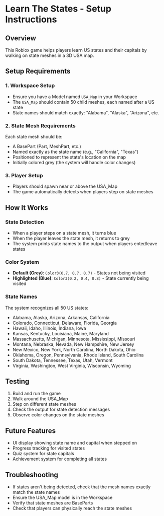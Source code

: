 # Learn The States - Setup Instructions

## Overview
This Roblox game helps players learn US states and their capitals by walking on state meshes in a 3D USA map.

## Setup Requirements

### 1. Workspace Setup
- Ensure you have a Model named `USA_Map` in your Workspace
- The `USA_Map` should contain 50 child meshes, each named after a US state
- State names should match exactly: "Alabama", "Alaska", "Arizona", etc.

### 2. State Mesh Requirements
Each state mesh should be:
- A BasePart (Part, MeshPart, etc.)
- Named exactly as the state name (e.g., "California", "Texas")
- Positioned to represent the state's location on the map
- Initially colored grey (the system will handle color changes)

### 3. Player Setup
- Players should spawn near or above the USA_Map
- The game automatically detects when players step on state meshes

## How It Works

### State Detection
- When a player steps on a state mesh, it turns blue
- When the player leaves the state mesh, it returns to grey
- The system prints state names to the output when players enter/leave states

### Color System
- **Default (Grey)**: `Color3(0.7, 0.7, 0.7)` - States not being visited
- **Highlighted (Blue)**: `Color3(0.2, 0.4, 0.8)` - State currently being visited

### State Names
The system recognizes all 50 US states:
- Alabama, Alaska, Arizona, Arkansas, California
- Colorado, Connecticut, Delaware, Florida, Georgia
- Hawaii, Idaho, Illinois, Indiana, Iowa
- Kansas, Kentucky, Louisiana, Maine, Maryland
- Massachusetts, Michigan, Minnesota, Mississippi, Missouri
- Montana, Nebraska, Nevada, New Hampshire, New Jersey
- New Mexico, New York, North Carolina, North Dakota, Ohio
- Oklahoma, Oregon, Pennsylvania, Rhode Island, South Carolina
- South Dakota, Tennessee, Texas, Utah, Vermont
- Virginia, Washington, West Virginia, Wisconsin, Wyoming

## Testing
1. Build and run the game
2. Walk around the USA_Map
3. Step on different state meshes
4. Check the output for state detection messages
5. Observe color changes on the state meshes

## Future Features
- UI display showing state name and capital when stepped on
- Progress tracking for visited states
- Quiz system for state capitals
- Achievement system for completing all states

## Troubleshooting
- If states aren't being detected, check that the mesh names exactly match the state names
- Ensure the USA_Map model is in the Workspace
- Verify that state meshes are BaseParts
- Check that players can physically reach the state meshes
